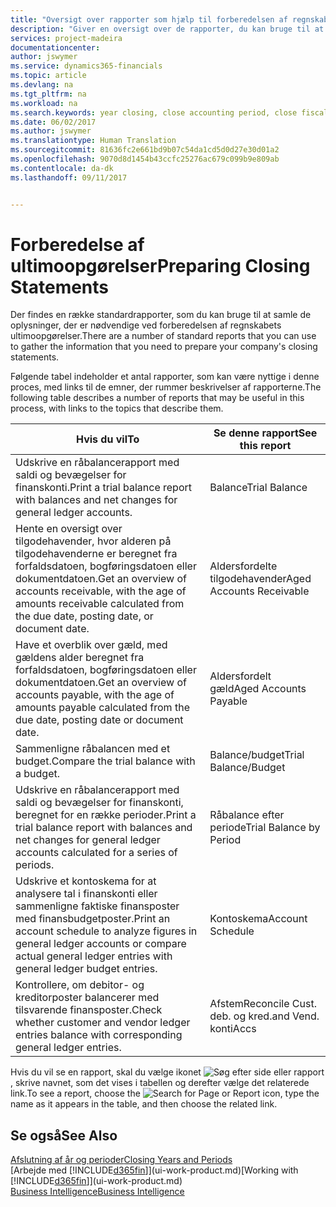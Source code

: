 ```yaml
---
title: "Oversigt over rapporter som hjælp til forberedelsen af regnskabsafslutning | Microsoft Docs"
description: "Giver en oversigt over de rapporter, du kan bruge til at samle oplysninger til udarbejdelse af virksomhedens ultimoopgørelser ved regnskabsårets afslutning."
services: project-madeira
documentationcenter: 
author: jswymer
ms.service: dynamics365-financials
ms.topic: article
ms.devlang: na
ms.tgt_pltfrm: na
ms.workload: na
ms.search.keywords: year closing, close accounting period, close fiscal year, aging, creditor payments, vendor payments, assets, liabilities, equity, analysis, reporting, financial report, business intelligence, BI, Power Bi, KPI
ms.date: 06/02/2017
ms.author: jswymer
ms.translationtype: Human Translation
ms.sourcegitcommit: 81636fc2e661bd9b07c54da1cd5d0d27e30d01a2
ms.openlocfilehash: 9070d8d1454b43ccfc25276ac679c099b9e809ab
ms.contentlocale: da-dk
ms.lasthandoff: 09/11/2017


---
```

# <a name="preparing-closing-statements"></a><span data-ttu-id="0d5cf-103">Forberedelse af ultimoopgørelser</span><span class="sxs-lookup"><span data-stu-id="0d5cf-103">Preparing Closing Statements</span></span>
<span data-ttu-id="0d5cf-104">Der findes en række standardrapporter, som du kan bruge til at samle de oplysninger, der er nødvendige ved forberedelsen af regnskabets ultimoopgørelser.</span><span class="sxs-lookup"><span data-stu-id="0d5cf-104">There are a number of standard reports that you can use to gather the information that you need to prepare your company's closing statements.</span></span>

<span data-ttu-id="0d5cf-105">Følgende tabel indeholder et antal rapporter, som kan være nyttige i denne proces, med links til de emner, der rummer beskrivelser af rapporterne.</span><span class="sxs-lookup"><span data-stu-id="0d5cf-105">The following table describes a number of reports that may be useful in this process, with links to the topics that describe them.</span></span>

| <span data-ttu-id="0d5cf-106">Hvis du vil</span><span class="sxs-lookup"><span data-stu-id="0d5cf-106">To</span></span> | <span data-ttu-id="0d5cf-107">Se denne rapport</span><span class="sxs-lookup"><span data-stu-id="0d5cf-107">See this report</span></span> |
| --- | --- |
| <span data-ttu-id="0d5cf-108">Udskrive en råbalancerapport med saldi og bevægelser for finanskonti.</span><span class="sxs-lookup"><span data-stu-id="0d5cf-108">Print a trial balance report with balances and net changes for general ledger accounts.</span></span> |<span data-ttu-id="0d5cf-109">Balance</span><span class="sxs-lookup"><span data-stu-id="0d5cf-109">Trial Balance</span></span> |
| <span data-ttu-id="0d5cf-110">Hente en oversigt over tilgodehavender, hvor alderen på tilgodehavenderne er beregnet fra forfaldsdatoen, bogføringsdatoen eller dokumentdatoen.</span><span class="sxs-lookup"><span data-stu-id="0d5cf-110">Get an overview of accounts receivable, with the age of amounts receivable calculated from the due date, posting date, or document date.</span></span> |<span data-ttu-id="0d5cf-111">Aldersfordelte tilgodehavender</span><span class="sxs-lookup"><span data-stu-id="0d5cf-111">Aged Accounts Receivable</span></span> |
| <span data-ttu-id="0d5cf-112">Have et overblik over gæld, med gældens alder beregnet fra forfaldsdatoen, bogføringsdatoen eller dokumentdatoen.</span><span class="sxs-lookup"><span data-stu-id="0d5cf-112">Get an overview of accounts payable, with the age of amounts payable calculated from the due date, posting date or document date.</span></span> |<span data-ttu-id="0d5cf-113">Aldersfordelt gæld</span><span class="sxs-lookup"><span data-stu-id="0d5cf-113">Aged Accounts Payable</span></span> |
| <span data-ttu-id="0d5cf-114">Sammenligne råbalancen med et budget.</span><span class="sxs-lookup"><span data-stu-id="0d5cf-114">Compare the trial balance with a budget.</span></span> |<span data-ttu-id="0d5cf-115">Balance/budget</span><span class="sxs-lookup"><span data-stu-id="0d5cf-115">Trial Balance/Budget</span></span> |
| <span data-ttu-id="0d5cf-116">Udskrive en råbalancerapport med saldi og bevægelser for finanskonti, beregnet for en række perioder.</span><span class="sxs-lookup"><span data-stu-id="0d5cf-116">Print a trial balance report with balances and net changes for general ledger accounts calculated for a series of periods.</span></span> |<span data-ttu-id="0d5cf-117">Råbalance efter periode</span><span class="sxs-lookup"><span data-stu-id="0d5cf-117">Trial Balance by Period</span></span> |
| <span data-ttu-id="0d5cf-118">Udskrive et kontoskema for at analysere tal i finanskonti eller sammenligne faktiske finansposter med finansbudgetposter.</span><span class="sxs-lookup"><span data-stu-id="0d5cf-118">Print an account schedule to analyze figures in general ledger accounts or compare actual general ledger entries with general ledger budget entries.</span></span> |<span data-ttu-id="0d5cf-119">Kontoskema</span><span class="sxs-lookup"><span data-stu-id="0d5cf-119">Account Schedule</span></span> |
| <span data-ttu-id="0d5cf-120">Kontrollere, om debitor- og kreditorposter balancerer med tilsvarende finansposter.</span><span class="sxs-lookup"><span data-stu-id="0d5cf-120">Check whether customer and vendor ledger entries balance with corresponding general ledger entries.</span></span> |<span data-ttu-id="0d5cf-121">Afstem</span><span class="sxs-lookup"><span data-stu-id="0d5cf-121">Reconcile Cust.</span></span> <span data-ttu-id="0d5cf-122">deb. og kred.</span><span class="sxs-lookup"><span data-stu-id="0d5cf-122">and Vend.</span></span> <span data-ttu-id="0d5cf-123">konti</span><span class="sxs-lookup"><span data-stu-id="0d5cf-123">Accs</span></span> |

<span data-ttu-id="0d5cf-124">Hvis du vil se en rapport, skal du vælge ikonet ![Søg efter side eller rapport](media/ui-search/search_small.png "Ikonet Søg efter side eller rapport"), skrive navnet, som det vises i tabellen og derefter vælge det relaterede link.</span><span class="sxs-lookup"><span data-stu-id="0d5cf-124">To see a report, choose the ![Search for Page or Report](media/ui-search/search_small.png "Search for Page or Report icon") icon, type the name as it appears in the table, and then choose the related link.</span></span>

## <a name="see-also"></a><span data-ttu-id="0d5cf-125">Se også</span><span class="sxs-lookup"><span data-stu-id="0d5cf-125">See Also</span></span>
[<span data-ttu-id="0d5cf-126">Afslutning af år og perioder</span><span class="sxs-lookup"><span data-stu-id="0d5cf-126">Closing Years and Periods</span></span>](year-close-years-periods.md)  
<span data-ttu-id="0d5cf-127">[Arbejde med [!INCLUDE[d365fin](includes/d365fin_md.md)]](ui-work-product.md)</span><span class="sxs-lookup"><span data-stu-id="0d5cf-127">[Working with [!INCLUDE[d365fin](includes/d365fin_md.md)]](ui-work-product.md)</span></span>  
[<span data-ttu-id="0d5cf-128">Business Intelligence</span><span class="sxs-lookup"><span data-stu-id="0d5cf-128">Business Intelligence</span></span>](bi.md)

